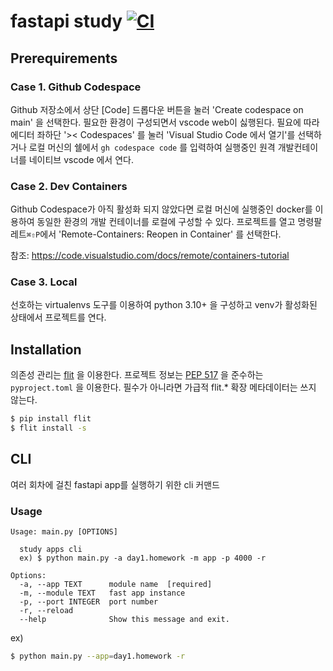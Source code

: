 # fastapi study [![CI](https://github.com/comfuture/fastapi-study/actions/workflows/ci.yml/badge.svg)](https://github.com/comfuture/fastapi-study/actions/workflows/ci.yml)

## Prerequirements
### Case 1. Github Codespace

Github 저장소에서 상단 [Code] 드롭다운 버튼을 눌러 'Create codespace on main' 을 선택한다.
필요한 환경이 구성되면서 vscode web이 싫행된다. 필요에 따라 에디터 좌하단 '>< Codespaces' 를 눌러 'Visual Studio Code 에서 열기'를 선택하거나 로컬 머신의 쉘에서 `gh codespace code` 를 입력하여 실행중인 원격 개발컨테이너를 네이티브 vscode 에서 연다.


### Case 2. Dev Containers

Github Codespace가 아직 활성화 되지 않았다면 로컬 머신에 실행중인 docker를 이용하여 동일한 환경의 개발 컨테이너를 로컬에 구성할 수 있다.
프로젝트를 열고 명령팔레트`⌘⇧P`에서 'Remote-Containers: Reopen in Container' 를 선택한다.

참조: https://code.visualstudio.com/docs/remote/containers-tutorial

### Case 3. Local

선호하는 virtualenvs 도구를 이용하여 python 3.10+ 을 구성하고 venv가 활성화된 상태에서 프로젝트를 연다.

## Installation

의존성 관리는 [flit](https://flit.pypa.io/en/latest/) 을 이용한다.
프로젝트 정보는 [PEP 517](https://peps.python.org/pep-0517/) 을 준수하는 `pyproject.toml` 을 이용한다.
필수가 아니라면 가급적 flit.* 확장 메타데이터는 쓰지 않는다.

```bash
$ pip install flit
$ flit install -s
```

## CLI

여러 회차에 걸친 fastapi app를 실행하기 위한 cli 커맨드

### Usage

```
Usage: main.py [OPTIONS]

  study apps cli
  ex) $ python main.py -a day1.homework -m app -p 4000 -r

Options:
  -a, --app TEXT      module name  [required]
  -m, --module TEXT   fast app instance
  -p, --port INTEGER  port number
  -r, --reload
  --help              Show this message and exit.
```

ex)

```bash
$ python main.py --app=day1.homework -r
```
